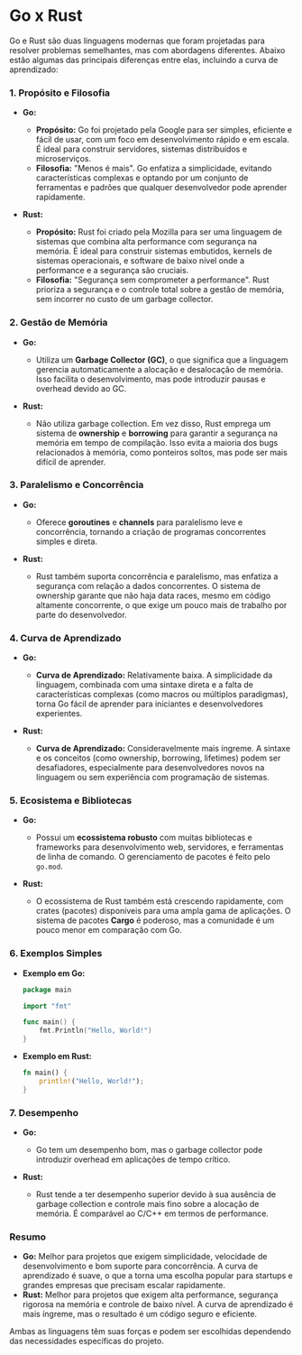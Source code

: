 # Go x Rust

Go e Rust são duas linguagens modernas que foram projetadas para resolver problemas semelhantes, mas com abordagens diferentes. Abaixo estão algumas das principais diferenças entre elas, incluindo a curva de aprendizado:

### 1. **Propósito e Filosofia**
   - **Go:**
     - **Propósito:** Go foi projetado pela Google para ser simples, eficiente e fácil de usar, com um foco em desenvolvimento rápido e em escala. É ideal para construir servidores, sistemas distribuídos e microserviços.
     - **Filosofia:** "Menos é mais". Go enfatiza a simplicidade, evitando características complexas e optando por um conjunto de ferramentas e padrões que qualquer desenvolvedor pode aprender rapidamente.
   
   - **Rust:**
     - **Propósito:** Rust foi criado pela Mozilla para ser uma linguagem de sistemas que combina alta performance com segurança na memória. É ideal para construir sistemas embutidos, kernels de sistemas operacionais, e software de baixo nível onde a performance e a segurança são cruciais.
     - **Filosofia:** "Segurança sem comprometer a performance". Rust prioriza a segurança e o controle total sobre a gestão de memória, sem incorrer no custo de um garbage collector.

### 2. **Gestão de Memória**
   - **Go:**
     - Utiliza um **Garbage Collector (GC)**, o que significa que a linguagem gerencia automaticamente a alocação e desalocação de memória. Isso facilita o desenvolvimento, mas pode introduzir pausas e overhead devido ao GC.
   
   - **Rust:**
     - Não utiliza garbage collection. Em vez disso, Rust emprega um sistema de **ownership** e **borrowing** para garantir a segurança na memória em tempo de compilação. Isso evita a maioria dos bugs relacionados à memória, como ponteiros soltos, mas pode ser mais difícil de aprender.

### 3. **Paralelismo e Concorrência**
   - **Go:**
     - Oferece **goroutines** e **channels** para paralelismo leve e concorrência, tornando a criação de programas concorrentes simples e direta.
   
   - **Rust:**
     - Rust também suporta concorrência e paralelismo, mas enfatiza a segurança com relação a dados concorrentes. O sistema de ownership garante que não haja data races, mesmo em código altamente concorrente, o que exige um pouco mais de trabalho por parte do desenvolvedor.

### 4. **Curva de Aprendizado**
   - **Go:**
     - **Curva de Aprendizado:** Relativamente baixa. A simplicidade da linguagem, combinada com uma sintaxe direta e a falta de características complexas (como macros ou múltiplos paradigmas), torna Go fácil de aprender para iniciantes e desenvolvedores experientes.
   
   - **Rust:**
     - **Curva de Aprendizado:** Consideravelmente mais íngreme. A sintaxe e os conceitos (como ownership, borrowing, lifetimes) podem ser desafiadores, especialmente para desenvolvedores novos na linguagem ou sem experiência com programação de sistemas.

### 5. **Ecosistema e Bibliotecas**
   - **Go:**
     - Possui um **ecossistema robusto** com muitas bibliotecas e frameworks para desenvolvimento web, servidores, e ferramentas de linha de comando. O gerenciamento de pacotes é feito pelo `go.mod`.
   
   - **Rust:**
     - O ecossistema de Rust também está crescendo rapidamente, com crates (pacotes) disponíveis para uma ampla gama de aplicações. O sistema de pacotes **Cargo** é poderoso, mas a comunidade é um pouco menor em comparação com Go.

### 6. **Exemplos Simples**

   - **Exemplo em Go:**
     ```go
     package main
     
     import "fmt"
     
     func main() {
         fmt.Println("Hello, World!")
     }
     ```

   - **Exemplo em Rust:**
     ```rust
     fn main() {
         println!("Hello, World!");
     }
     ```

### 7. **Desempenho**
   - **Go:**
     - Go tem um desempenho bom, mas o garbage collector pode introduzir overhead em aplicações de tempo crítico.
   
   - **Rust:**
     - Rust tende a ter desempenho superior devido à sua ausência de garbage collection e controle mais fino sobre a alocação de memória. É comparável ao C/C++ em termos de performance.

### Resumo

- **Go:** Melhor para projetos que exigem simplicidade, velocidade de desenvolvimento e bom suporte para concorrência. A curva de aprendizado é suave, o que a torna uma escolha popular para startups e grandes empresas que precisam escalar rapidamente.
- **Rust:** Melhor para projetos que exigem alta performance, segurança rigorosa na memória e controle de baixo nível. A curva de aprendizado é mais íngreme, mas o resultado é um código seguro e eficiente.

Ambas as linguagens têm suas forças e podem ser escolhidas dependendo das necessidades específicas do projeto.